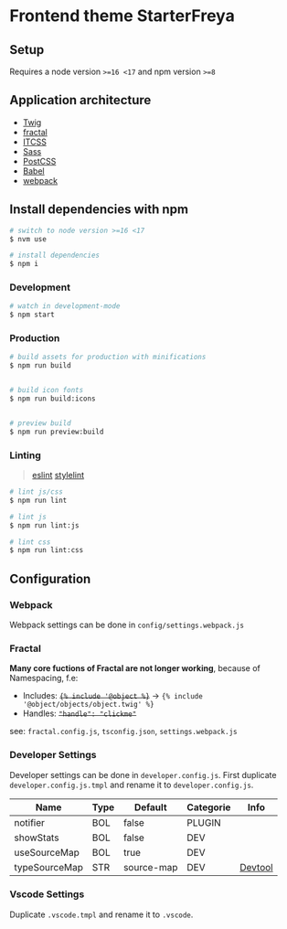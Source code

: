 # Frontend theme StarterFreya

## Setup

Requires a node version `>=16 <17` and npm version `>=8`

## Application architecture

* [Twig](https://twig.symfony.com/)
* [fractal](https://fractal.build/)
* [ITCSS](https://www.xfive.co/blog/itcss-scalable-maintainable-css-architecture/)
* [Sass](https://sass-lang.com/)
* [PostCSS](https://postcss.org/)
* [Babel](https://babeljs.io/)
* [webpack](https://webpack.js.org/)

## Install dependencies with npm

```sh
# switch to node version >=16 <17
$ nvm use

# install dependencies
$ npm i
```

### Development

```sh
# watch in development-mode
$ npm start
```

### Production

```sh
# build assets for production with minifications
$ npm run build


# build icon fonts
$ npm run build:icons


# preview build
$ npm run preview:build
```

### Linting
> [eslint](https://eslint.org/)
> [stylelint](https://stylelint.io/)

```sh
# lint js/css
$ npm run lint

# lint js
$ npm run lint:js

# lint css
$ npm run lint:css
```

## Configuration

### Webpack
Webpack settings can be done in `config/settings.webpack.js`

### Fractal
**Many core fuctions of Fractal are not longer working**, because of Namespacing, f.e:
- Includes: ~~`{% include '@object %}`~~ -> `{% include '@object/objects/object.twig' %}`
- Handles: ~~`"handle": "clickme"`~~

see: `fractal.config.js`, `tsconfig.json`, `settings.webpack.js`

### Developer Settings
Developer settings can be done in `developer.config.js`. First duplicate `developer.config.js.tmpl` and rename it to `developer.config.js`.

| Name          | Type | Default    | Categorie | Info                                                     |
| ------------- | ---- | ---------- | --------- | -------------------------------------------------------- |
| notifier      | BOL  | false      | PLUGIN    |                                                          |
| showStats     | BOL  | false      | DEV       |                                                          |
| useSourceMap  | BOL  | true       | DEV       |                                                          |
| typeSourceMap | STR  | source-map | DEV       | [Devtool](https://webpack.js.org/configuration/devtool/) |


### Vscode Settings
Duplicate `.vscode.tmpl` and rename it to `.vscode`.
